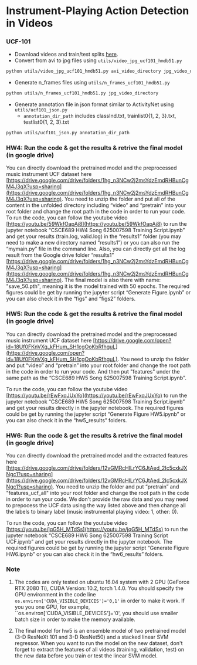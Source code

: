 # Instrument-Playing Action Detection in Videos


### UCF-101

* Download videos and train/test splits [here](http://crcv.ucf.edu/data/UCF101.php).
* Convert from avi to jpg files using ```utils/video_jpg_ucf101_hmdb51.py```

```bash
python utils/video_jpg_ucf101_hmdb51.py avi_video_directory jpg_video_directory
```

* Generate n_frames files using ```utils/n_frames_ucf101_hmdb51.py```

```bash
python utils/n_frames_ucf101_hmdb51.py jpg_video_directory
```

* Generate annotation file in json format similar to ActivityNet using ```utils/ucf101_json.py```
  * ```annotation_dir_path``` includes classInd.txt, trainlist0{1, 2, 3}.txt, testlist0{1, 2, 3}.txt

```bash
python utils/ucf101_json.py annotation_dir_path
```



### HW4: Run the code & get the results & retrive the final model (in google drive)
You can directly download the pretrained model and the preprocessed music instrument UCF dataset here [https://drive.google.com/drive/folders/1hg_n3NCw2j2msYdzEmdRHBunCgM4J3qX?usp=sharing](https://drive.google.com/drive/folders/1hg_n3NCw2j2msYdzEmdRHBunCgM4J3qX?usp=sharing). You need to unzip the folder and put all of the content in the unfolded directory including “video” and “pretrain” into your root folder and change the root path in the code in order to run your code.
To run the code, you can follow the youtube video [https://youtu.be/59WkfOapAj8](https://youtu.be/59WkfOapAj8) to run the jupyter notebook “CSCE689 HW4 Song 625007598 Training Script.ipynb” and get your results (train.log, valid.log) in the “results1” folder (you may need to make a new directory named “results1”) or you can also run the “mymain.py” file in the command line. Also, you can directly get all the log result from the Google drive folder “results1” [https://drive.google.com/drive/folders/1hg_n3NCw2j2msYdzEmdRHBunCgM4J3qX?usp=sharing](https://drive.google.com/drive/folders/1hg_n3NCw2j2msYdzEmdRHBunCgM4J3qX?usp=sharing). The final model is also there with name: "save_50.pth", meaning it is the model trained with 50 epochs. The required figures could be get by running the jupyter script “Generate Figure.ipynb” or you can also check it in the “figs” and “figs2” folders.


### HW5: Run the code & get the results & retrive the final model (in google drive)
You can directly download the pretrained model and the preprocessed music instrument UCF dataset here [https://drive.google.com/open?id=18Uf0FKnVXg_kFHum_SH1cgOoKbRfhguL](https://drive.google.com/open?id=18Uf0FKnVXg_kFHum_SH1cgOoKbRfhguL). You need to unzip the folder and put “video” and “pretrain” into your root folder and change the root path in the code in order to run your code. And then put "features" under the same path as the “CSCE689 HW5 Song 625007598 Training Script.ipynb".

To run the code, you can follow the youtube video [https://youtu.be/rEwFxqJUxYo](https://youtu.be/rEwFxqJUxYo) to run the jupyter notebook “CSCE689 HW5 Song 625007598 Training Script.ipynb” and get your results directly in the jupyter notebook. The required figures could be get by running the jupyter script “Generate Figure HW5.ipynb” or you can also check it in the “hw5_results” folders.


### HW6: Run the code & get the results & retrive the final model (in google drive)
You can directly download the pretrained model and the extracted features here [https://drive.google.com/drive/folders/12vGMRcHILrYC6JtAed_2Ic5cxkJXNgc1?usp=sharing](https://drive.google.com/drive/folders/12vGMRcHILrYC6JtAed_2Ic5cxkJXNgc1?usp=sharing). You need to unzip the folder and put “pretrain” and "features_ucf_all" into your root folder and change the root path in the code in order to run your code. We don't provide the raw data and you may need to prepocess the UCF data using the way listed above and then change all the labels to binary label (music instrumental playing video: 1, other: 0).

To run the code, you can follow the youtube video [https://youtu.be/jqG5H_MTdSs](https://youtu.be/jqG5H_MTdSs) to run the jupyter notebook “CSCE689 HW6 Song 625007598 Training Script UCF.ipynb” and get your results directly in the jupyter notebook. The required figures could be get by running the jupyter script “Generate Figure HW6.ipynb” or you can also check it in the “hw6_results” folders.

### Note
1. The codes are only tested on ubuntu 16.04 system with 2 GPU (GeForce RTX 2080 Ti), CUDA Version: 10.2, torch 1.4.0. You should specify the GPU environment in the code line ``os.environ['CUDA_VISIBLE_DEVICES']='0,1'`` in order to make it work. If you you one GPU, for example, ``os.environ['CUDA_VISIBLE_DEVICES']='0', you should use smaller batch size in order to make the memory available. 

2. The final model for hw5 is an ensemble model of two pretrained model (3-D ResNeXt 101 and 3-D ResNet50) and a stacked linear SVM regressor. When you want to run the model on the new dataset, don't forget to extract the features of all videos (training, validation, test) on the new data before you train or test the linear SVM model.
